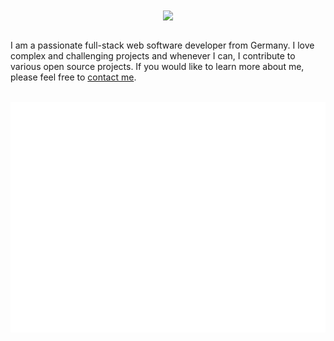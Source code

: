 <div align="center">
  <img src="https://source.unsplash.com/850x180/?code" align="center" />
</div>
<div>
  <br />
  <p>
  I am a passionate full-stack web software developer from Germany. I love complex and challenging projects and whenever I can, I contribute to various open source   projects. If you would like to learn more about me, please feel free to <a href="https://clemensbastian.de" target="_blank">contact me</a>.
  </p>
  <br />
  <img src="./github-metrics.svg" alt="Metrics" />
  <br />
</div>
